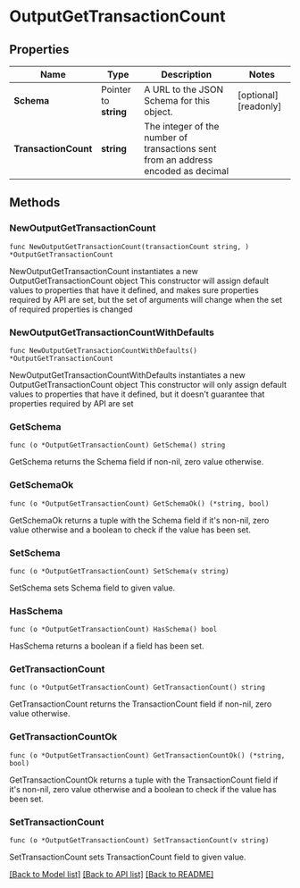 # OutputGetTransactionCount

## Properties

Name | Type | Description | Notes
------------ | ------------- | ------------- | -------------
**Schema** | Pointer to **string** | A URL to the JSON Schema for this object. | [optional] [readonly] 
**TransactionCount** | **string** | The integer of the number of transactions sent from an address encoded as decimal | 

## Methods

### NewOutputGetTransactionCount

`func NewOutputGetTransactionCount(transactionCount string, ) *OutputGetTransactionCount`

NewOutputGetTransactionCount instantiates a new OutputGetTransactionCount object
This constructor will assign default values to properties that have it defined,
and makes sure properties required by API are set, but the set of arguments
will change when the set of required properties is changed

### NewOutputGetTransactionCountWithDefaults

`func NewOutputGetTransactionCountWithDefaults() *OutputGetTransactionCount`

NewOutputGetTransactionCountWithDefaults instantiates a new OutputGetTransactionCount object
This constructor will only assign default values to properties that have it defined,
but it doesn't guarantee that properties required by API are set

### GetSchema

`func (o *OutputGetTransactionCount) GetSchema() string`

GetSchema returns the Schema field if non-nil, zero value otherwise.

### GetSchemaOk

`func (o *OutputGetTransactionCount) GetSchemaOk() (*string, bool)`

GetSchemaOk returns a tuple with the Schema field if it's non-nil, zero value otherwise
and a boolean to check if the value has been set.

### SetSchema

`func (o *OutputGetTransactionCount) SetSchema(v string)`

SetSchema sets Schema field to given value.

### HasSchema

`func (o *OutputGetTransactionCount) HasSchema() bool`

HasSchema returns a boolean if a field has been set.

### GetTransactionCount

`func (o *OutputGetTransactionCount) GetTransactionCount() string`

GetTransactionCount returns the TransactionCount field if non-nil, zero value otherwise.

### GetTransactionCountOk

`func (o *OutputGetTransactionCount) GetTransactionCountOk() (*string, bool)`

GetTransactionCountOk returns a tuple with the TransactionCount field if it's non-nil, zero value otherwise
and a boolean to check if the value has been set.

### SetTransactionCount

`func (o *OutputGetTransactionCount) SetTransactionCount(v string)`

SetTransactionCount sets TransactionCount field to given value.



[[Back to Model list]](../README.md#documentation-for-models) [[Back to API list]](../README.md#documentation-for-api-endpoints) [[Back to README]](../README.md)


